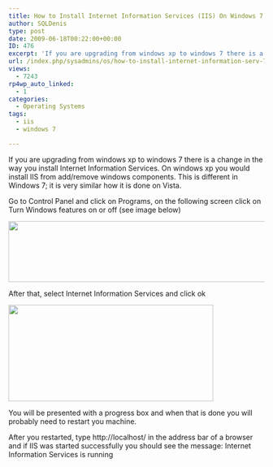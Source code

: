 ```yaml
---
title: How to Install Internet Information Services (IIS) On Windows 7
author: SQLDenis
type: post
date: 2009-06-18T00:22:00+00:00
ID: 476
excerpt: 'If you are upgrading from windows xp to windows 7 there is a change in the way you install Internet Information Services. On windows xp you would install IIS from add/remove windows components. This is different in Windows 7; it is very similar how it i&hellip;'
url: /index.php/sysadmins/os/how-to-install-internet-information-serv-7/
views:
  - 7243
rp4wp_auto_linked:
  - 1
categories:
  - Operating Systems
tags:
  - iis
  - windows 7

---
```

If you are upgrading from windows xp to windows 7 there is a change in the way you install Internet Information Services. On windows xp you would install IIS from add/remove windows components. This is different in Windows 7; it is very similar how it is done on Vista.

Go to Control Panel and click on Programs, on the following screen click on Turn Windows features on or off (see image below)

<div class="image_block">
  <a href="https://lessthandot.z19.web.core.windows.net/wp-content/uploads/blogs/All/IIS1.PNG?mtime=1357140507"><img alt="" src="https://lessthandot.z19.web.core.windows.net/wp-content/uploads/blogs/All/IIS1.PNG?mtime=1357140507" width="663" height="120" /></a>
</div>

After that, select Internet Information Services and click ok

<div class="image_block">
  <a href="https://lessthandot.z19.web.core.windows.net/wp-content/uploads/blogs/All/IIS2.PNG?mtime=1357140588"><img alt="" src="https://lessthandot.z19.web.core.windows.net/wp-content/uploads/blogs/All/IIS2.PNG?mtime=1357140588" width="403" height="190" /></a>
</div>

You will be presented with a progress box and when that is done you will probably need to restart you machine.

After you restarted, type http://localhost/ in the address bar of a browser and if IIS was started successfully you should see the message: Internet Information Services is running